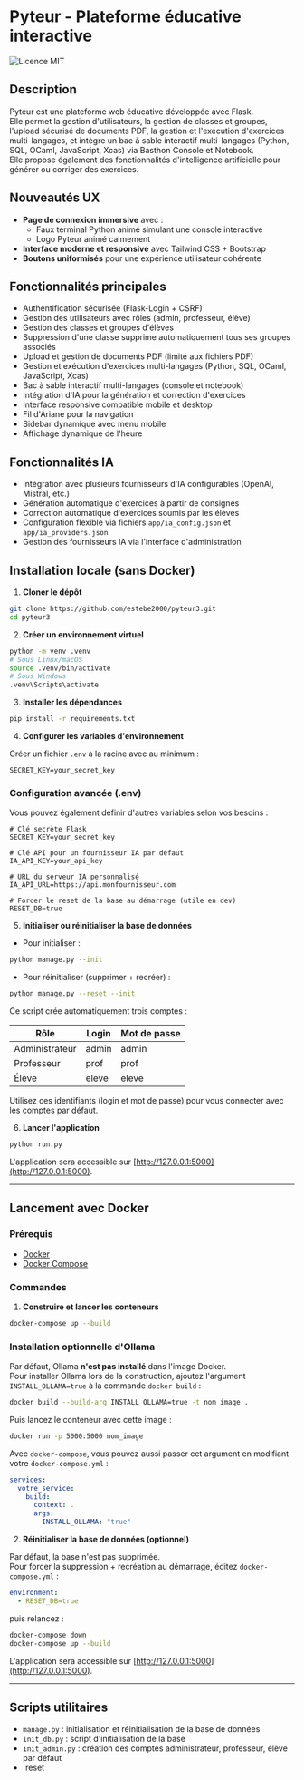 # Pyteur - Plateforme éducative interactive

![Licence MIT](https://img.shields.io/badge/Licence-MIT-green)

## Description
Pyteur est une plateforme web éducative développée avec Flask.  
Elle permet la gestion d'utilisateurs, la gestion de classes et groupes, l'upload sécurisé de documents PDF, la gestion et l'exécution d'exercices multi-langages, et intègre un bac à sable interactif multi-langages (Python, SQL, OCaml, JavaScript, Xcas) via Basthon Console et Notebook.  
Elle propose également des fonctionnalités d'intelligence artificielle pour générer ou corriger des exercices.

## Nouveautés UX
- **Page de connexion immersive** avec :
  - Faux terminal Python animé simulant une console interactive
  - Logo Pyteur animé calmement
- **Interface moderne et responsive** avec Tailwind CSS + Bootstrap
- **Boutons uniformisés** pour une expérience utilisateur cohérente

## Fonctionnalités principales
- Authentification sécurisée (Flask-Login + CSRF)
- Gestion des utilisateurs avec rôles (admin, professeur, élève)
- Gestion des classes et groupes d'élèves
- Suppression d'une classe supprime automatiquement tous ses groupes associés
- Upload et gestion de documents PDF (limité aux fichiers PDF)
- Gestion et exécution d'exercices multi-langages (Python, SQL, OCaml, JavaScript, Xcas)
- Bac à sable interactif multi-langages (console et notebook)
- Intégration d'IA pour la génération et correction d'exercices
- Interface responsive compatible mobile et desktop
- Fil d'Ariane pour la navigation
- Sidebar dynamique avec menu mobile
- Affichage dynamique de l'heure

## Fonctionnalités IA
- Intégration avec plusieurs fournisseurs d'IA configurables (OpenAI, Mistral, etc.)
- Génération automatique d'exercices à partir de consignes
- Correction automatique d'exercices soumis par les élèves
- Configuration flexible via fichiers `app/ia_config.json` et `app/ia_providers.json`
- Gestion des fournisseurs IA via l'interface d'administration

## Installation locale (sans Docker)

1. **Cloner le dépôt**
```bash
git clone https://github.com/estebe2000/pyteur3.git
cd pyteur3
```

2. **Créer un environnement virtuel**
```bash
python -m venv .venv
# Sous Linux/macOS
source .venv/bin/activate
# Sous Windows
.venv\Scripts\activate
```

3. **Installer les dépendances**
```bash
pip install -r requirements.txt
```

4. **Configurer les variables d'environnement**

Créer un fichier `.env` à la racine avec au minimum :

```
SECRET_KEY=your_secret_key
```

### Configuration avancée (.env)

Vous pouvez également définir d'autres variables selon vos besoins :

```
# Clé secrète Flask
SECRET_KEY=your_secret_key

# Clé API pour un fournisseur IA par défaut
IA_API_KEY=your_api_key

# URL du serveur IA personnalisé
IA_API_URL=https://api.monfournisseur.com

# Forcer le reset de la base au démarrage (utile en dev)
RESET_DB=true
```

5. **Initialiser ou réinitialiser la base de données**

- Pour initialiser :
```bash
python manage.py --init
```

- Pour réinitialiser (supprimer + recréer) :
```bash
python manage.py --reset --init
```

Ce script crée automatiquement trois comptes :

| Rôle           | Login                | Mot de passe |
|----------------|----------------------|--------------|
| Administrateur | admin                | admin        |
| Professeur     | prof                 | prof         |
| Élève          | eleve                | eleve        |

Utilisez ces identifiants (login et mot de passe) pour vous connecter avec les comptes par défaut.

6. **Lancer l'application**
```bash
python run.py
```

L'application sera accessible sur [http://127.0.0.1:5000](http://127.0.0.1:5000).

---

## Lancement avec Docker

### Prérequis
- [Docker](https://www.docker.com/)
- [Docker Compose](https://docs.docker.com/compose/)

### Commandes

1. **Construire et lancer les conteneurs**
```bash
docker-compose up --build
```

### Installation optionnelle d'Ollama

Par défaut, Ollama **n'est pas installé** dans l'image Docker.  
Pour installer Ollama lors de la construction, ajoutez l'argument `INSTALL_OLLAMA=true` à la commande `docker build` :

```bash
docker build --build-arg INSTALL_OLLAMA=true -t nom_image .
```

Puis lancez le conteneur avec cette image :

```bash
docker run -p 5000:5000 nom_image
```

Avec `docker-compose`, vous pouvez aussi passer cet argument en modifiant votre `docker-compose.yml` :

```yaml
services:
  votre_service:
    build:
      context: .
      args:
        INSTALL_OLLAMA: "true"
```

2. **Réinitialiser la base de données (optionnel)**

Par défaut, la base n'est pas supprimée.  
Pour forcer la suppression + recréation au démarrage, éditez `docker-compose.yml` :

```yaml
environment:
  - RESET_DB=true
```

puis relancez :

```bash
docker-compose down
docker-compose up --build
```

L'application sera accessible sur [http://127.0.0.1:5000](http://127.0.0.1:5000).

---

## Scripts utilitaires

- `manage.py` : initialisation et réinitialisation de la base de données
- `init_db.py` : script d'initialisation de la base
- `init_admin.py` : création des comptes administrateur, professeur, élève par défaut
- `reset

